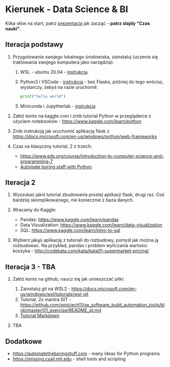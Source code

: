 # Kierunek - Data Science & BI

Kilka słów na start, patrz [prezentacja](https://github.com/wojciech11/how_to_start_your_it_career/blob/master/tester_pl.pdf) jak zacząć - **patrz slajdy "Czas nauki"**.

## Iteracja podstawy

1. Przygotowanie swojego lokalnego środowiska, zainstaluj (uczenie się traktowania swojego komputera jako narzędzia):

   1. WSL - ubuntu 20.04 - [instrukcja](https://docs.microsoft.com/en-us/windows/wsl/install).

   2. Python3 i VSCode - [instrukcja](https://docs.microsoft.com/en-us/windows/python/web-frameworks) - bez Flaska, później do tego wrócisz, wystarczy, żebyś na razie uruchomił:
      ```python
      print("hello world")
      ```

   3. Miniconda i Jupytherlab - [instrukcja](https://www.gerritjandebruin.nl/jupyter.html)

2. Załóż konto na kaggle.com i zrób tutorial Python w przeglądarce z użyciem notebooków - https://www.kaggle.com/learn/python

3. Zrób instrukcję jak uruchomić aplikację flask z https://docs.microsoft.com/en-us/windows/python/web-frameworks

4. Czas na klasyczny tutorial, 2 z trzech:

   - https://www.edx.org/course/introduction-to-computer-science-and-programming-7
   - [Automate boring staff with Python](https://automatetheboringstuff.com)

## Iteracja 2

1. Wyszukać jakiś tutorial zbudowania prostej aplikacji flask, drugi raz. Coś bardziej skomplikowanego, nie koniecznie z baza danych.

2. Wracamy do Kaggle:

   - Pandas: https://www.kaggle.com/learn/pandas
   - Data Vizualization: https://www.kaggle.com/learn/data-visualization
   - SQL: https://www.kaggle.com/learn/intro-to-sql

3. Wybierz jakąś aplikację z tutoriali do rozbudowy, pomyśl jak można ją rozbudować. Na przykład, pandas i problem wyliczania wartości koszyka - http://codekata.com/kata/kata01-supermarket-pricing/

## Iteracja 3 - TBA

1. Załóż konto na github, naucz się jak umieszczać pliki:

   1. Zainstaluj git na WSL2 - https://docs.microsoft.com/en-us/windows/wsl/tutorials/wsl-git
   2. Tutorial, 2x mantra GIT - https://github.com/wojciech11/se_software_build_automation_tools/blob/master/01_exercise/README_pl.md
   3. [Tutorial Markdown](https://docs.github.com/en/get-started/writing-on-github/getting-started-with-writing-and-formatting-on-github/basic-writing-and-formatting-syntax)

2. TBA

## Dodatkowe

- https://automatetheboringstuff.com - many ideas for Python programs
- https://missing.csail.mit.edu - shell tools and scripting
